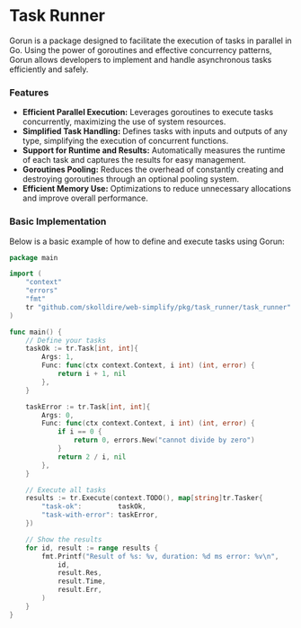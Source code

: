 # Task Runner

Gorun is a package designed to facilitate the execution of tasks in parallel in Go. Using the power of goroutines and effective concurrency patterns, Gorun allows developers to implement and handle asynchronous tasks efficiently and safely.

### Features

- **Efficient Parallel Execution:** Leverages goroutines to execute tasks concurrently, maximizing the use of system resources.
- **Simplified Task Handling:** Defines tasks with inputs and outputs of any type, simplifying the execution of concurrent functions.
- **Support for Runtime and Results:** Automatically measures the runtime of each task and captures the results for easy management.
- **Goroutines Pooling:** Reduces the overhead of constantly creating and destroying goroutines through an optional pooling system.
- **Efficient Memory Use:** Optimizations to reduce unnecessary allocations and improve overall performance.

### Basic Implementation

Below is a basic example of how to define and execute tasks using Gorun:

```go
package main

import (
	"context"
	"errors"
	"fmt"
	tr "github.com/skolldire/web-simplify/pkg/task_runner/task_runner"
)

func main() {
	// Define your tasks
	taskOk := tr.Task[int, int]{
		Args: 1,
		Func: func(ctx context.Context, i int) (int, error) {
			return i + 1, nil
		},
	}

	taskError := tr.Task[int, int]{
		Args: 0,
		Func: func(ctx context.Context, i int) (int, error) {
			if i == 0 {
				return 0, errors.New("cannot divide by zero")
			}
			return 2 / i, nil
		},
	}

	// Execute all tasks
	results := tr.Execute(context.TODO(), map[string]tr.Tasker{
		"task-ok":         taskOk,
		"task-with-error": taskError,
	})

	// Show the results
	for id, result := range results {
		fmt.Printf("Result of %s: %v, duration: %d ms error: %v\n",
			id,
			result.Res,
			result.Time,
			result.Err,
		)
	}
}
```
